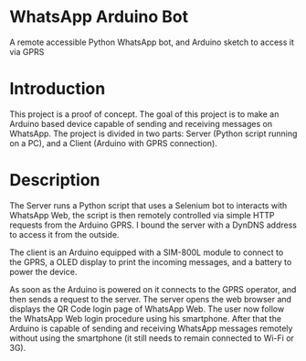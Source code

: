 # WhatsApp Arduino Bot
A remote accessible Python WhatsApp bot, and Arduino sketch to access it via GPRS

# Introduction
This project is a proof of concept.
The goal of this project is to make an Arduino based device capable of sending and receiving messages on WhatsApp.
The project is divided in two parts: Server (Python script running on a PC), and a Client (Arduino with GPRS connection).

# Description
The Server runs a Python script that uses a Selenium bot to interacts with WhatsApp Web, the script is then remotely controlled via simple HTTP requests from the Arduino GPRS.
I bound the server with a DynDNS address to access it from the outside.

The client is an Arduino equipped with a SIM-800L module to connect to the GPRS, a OLED display to print the incoming messages, and a battery to power the device.

As soon as the Arduino is powered on it connects to the GPRS operator, and then sends a request to the server. The server opens the web browser and displays the QR Code login page of WhatsApp Web.
The user now follow the WhatsApp Web login procedure using his smartphone. After that the Arduino is capable of sending and receiving WhatsApp messages remotely without using the smartphone (it still needs to remain connected to Wi-Fi or 3G).
